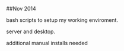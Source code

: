 ##Nov 2014

bash scripts to setup my working enviroment.

server and desktop.

additional manual installs needed
